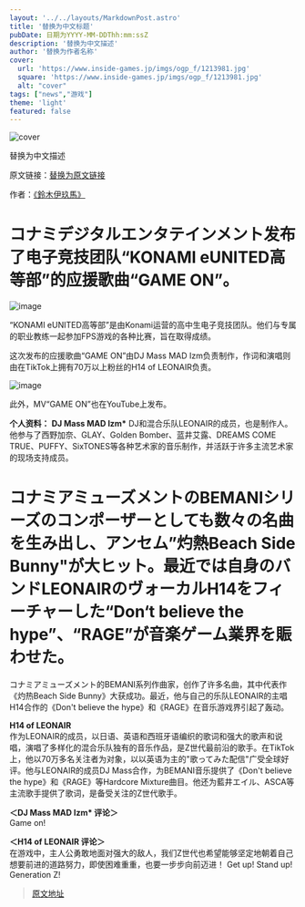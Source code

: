 ```yaml
---
layout: '../../layouts/MarkdownPost.astro'
title: '替换为中文标题' 
pubDate: 日期为YYYY-MM-DDThh:mm:ssZ
description: '替换为中文描述'
author: '替换为作者名称'
cover:
  url: 'https://www.inside-games.jp/imgs/ogp_f/1213981.jpg'
  square: 'https://www.inside-games.jp/imgs/ogp_f/1213981.jpg'
  alt: "cover"
tags: ["news","游戏"]
theme: 'light'
featured: false
---
```


![cover](https://www.inside-games.jp/imgs/ogp_f/1213981.jpg)

替换为中文描述

原文链接：[替换为原文链接](https://www.inside-games.jp/article/2023/07/06/147038.html)

作者：[《鈴木伊玖馬》](/author/10288/recent/%E9%88%B4%E6%9C%A8%E4%BC%8A%E7%8E%96%E9%A6%AC)

# コナミデジタルエンタテインメント发布了电子竞技团队“KONAMI eUNITED高等部”的应援歌曲“GAME ON”。

![image](https://www.inside-games.jp/imgs/zoom/1213982.png)

“KONAMI eUNITED高等部”是由Konami运营的高中生电子竞技团队。他们与专属的职业教练一起参加FPS游戏的各种比赛，旨在取得成绩。

这次发布的应援歌曲“GAME ON”由DJ Mass MAD Izm负责制作，作词和演唱则由在TikTok上拥有70万以上粉丝的H14 of LEONAIR负责。

![image](https://www.inside-games.jp/imgs/zoom/1213983.png)

此外，MV“GAME ON”也在YouTube上发布。

<b>个人资料：</b>
<b>DJ Mass MAD Izm*</b>
DJ和混合乐队LEONAIR的成员，也是制作人。他参与了西野加奈、GLAY、Golden Bomber、蓝井艾露、DREAMS COME TRUE、PUFFY、SixTONES等各种艺术家的音乐制作，并活跃于许多主流艺术家的现场支持成员。
# コナミアミューズメントのBEMANIシリーズのコンポーザーとしても数々の名曲を生み出し、アンセム”灼熱Beach Side Bunny"が大ヒット。最近では自身のバンドLEONAIRのヴォーカルH14をフィーチャーした“Don‘t believe the hype”、“RAGE”が音楽ゲーム業界を賑わせた。

コナミアミューズメント的BEMANI系列作曲家，创作了许多名曲，其中代表作《灼热Beach Side Bunny》大获成功。最近，他与自己的乐队LEONAIR的主唱H14合作的《Don't believe the hype》和《RAGE》在音乐游戏界引起了轰动。

<b>H14 of LEONAIR</b><br>作为LEONAIR的成员，以日语、英语和西班牙语编织的歌词和强大的歌声和说唱，演唱了多样化的混合乐队独有的音乐作品，是Z世代最前沿的歌手。在TikTok上，他以70万多名关注者为对象，以以英语为主的"歌ってみた配信"广受全球好评。他与LEONAIR的成员DJ Mass合作，为BEMANI音乐提供了《Don't believe the hype》和《RAGE》等Hardcore Mixture曲目。他还为藍井エイル、ASCA等主流歌手提供了歌词，是备受关注的Z世代歌手。

<b>＜DJ Mass MAD Izm* 评论＞</b><br>Game on!

<b>＜H14 of LEONAIR 评论＞</b><br>在游戏中，主人公勇敢地面对强大的敌人，我们Z世代也希望能够坚定地朝着自己想要前进的道路努力，即使困难重重，也要一步步向前迈进！ Get up! Stand up! Generation Z!

>[原文地址](https://www.inside-games.jp/article/2023/07/06/147038.html)  